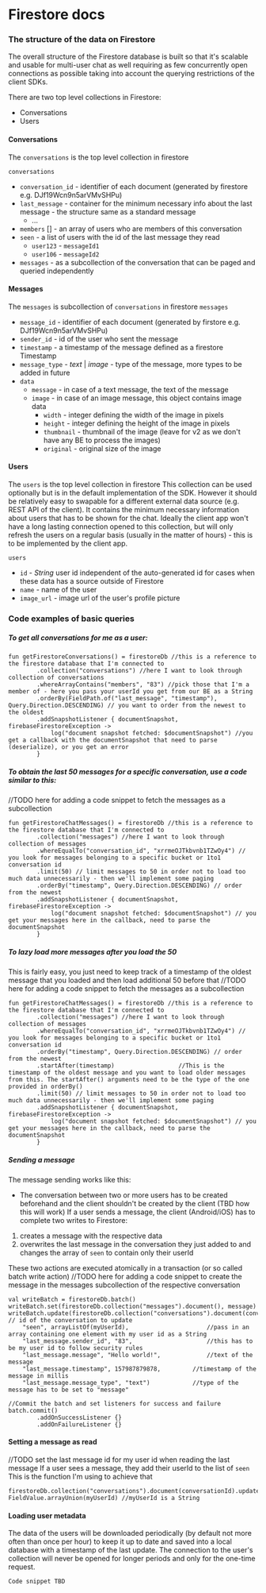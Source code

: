 # Firestore docs

### **The structure of the data on Firestore**

The overall structure of the Firestore database is built so that it's scalable and usable for multi-user chat as well requiring as few concurrently open connections as possible taking into account the querying restrictions of the client SDKs.

There are two top level collections in Firestore:
* Conversations
* Users

#### Conversations

The `conversations` is the top level collection in firestore


`conversations`
* `conversation_id` - identifier of each document (generated by firestore e.g. DJf19Wcn9n5arVMvSHPu)
* `last_message` - container for the minimum necessary info about the last message - the structure same as a standard message
    * ...
* `members` [] - an array of users who are members of this conversation
* `seen` - a list of users with the id of the last message they read
    * `user123` - `messageId1`
    * `user106` - `messageId2`
* `messages` - as a subcollection of the conversation that can be paged and queried independently

#### Messages

The `messages` is subcollection of `conversations` in firestore
`messages`
* `message_id` - identifier of each document (generated by firstore e.g. DJf19Wcn9n5arVMvSHPu)
* `sender_id` - id of the user who sent the message
* `timestamp` - a timestamp of the message defined as a firestore Timestamp
* `message_type` - *text* | *image* - type of the message, more types to be added in future
* `data`
    * `message` - in case of a text message, the text of the message
    * `image` - in case of an image message, this object contains image data
        * `width` - integer defining the width of the image in pixels
        * `height` - integer defining the height of the image in pixels
        * `thumbnail` - thumbnail of the image (leave for v2 as we don't have any BE to process the images)
        * `original` - original size of the image

#### Users

The `users` is the top level collection in firestore
This collection can be used optionally but is in the default implementation of the SDK. However it should be relatively easy to swapable for a different external data source (e.g. REST API of the client). 
It contains the minimum necessary information about users that has to be shown for the chat. Ideally the client app won't have a long lasting connection opened to this collection, but will only refresh the users on a regular basis (usually in the matter of hours) - this is to be implemented by the client app.

`users`
* `id` - *String* user id independent of the auto-generated id for cases when these data has a source outside of Firestore
* `name` - name of the user
* `image_url` - image url of the user's profile picture

### **Code examples of basic queries**

##### To get all conversations for me as a user:

```
fun getFirestoreConversations() = firestoreDb //this is a reference to the firestore database that I'm connected to
        .collection("conversations") //here I want to look through collection of conversations
        .whereArrayContains("members", "83") //pick those that I'm a member of - here you pass your userId you get from our BE as a String
        .orderBy(FieldPath.of("last_message", "timestamp"), Query.Direction.DESCENDING) // you want to order from the newest to the oldest
        .addSnapshotListener { documentSnapshot, firebaseFirestoreException ->
            log("document snapshot fetched: $documentSnapshot") //you get a callback with the documentSnapshot that need to parse (deserialize), or you get an error
        }
```
        
##### To obtain the last 50 messages for a specific conversation, use a code similar to this:
//TODO here for adding a code snippet to fetch the messages as a subcollection
```
fun getFirestoreChatMessages() = firestoreDb //this is a reference to the firestore database that I'm connected to
        .collection("messages") //here I want to look through collection of messages
        .whereEqualTo("conversation_id", "xrrmeOJTkbvnb1TZwOy4") // you look for messages belonging to a specific bucket or 1to1 conversation id
        .limit(50) // limit messages to 50 in order not to load too much data unnecessarily - then we'll implement some paging 
        .orderBy("timestamp", Query.Direction.DESCENDING) // order from the newest
        .addSnapshotListener { documentSnapshot, firebaseFirestoreException ->
            log("document snapshot fetched: $documentSnapshot") // you get your messages here in the callback, need to parse the documentSnapshot
        }
```

##### To lazy load more messages after you load the 50

This is fairly easy, you just need to keep track of a timestamp of the oldest message that you loaded and then load additional 50 before that
//TODO here for adding a code snippet to fetch the messages as a subcollection
```
fun getFirestoreChatMessages() = firestoreDb //this is a reference to the firestore database that I'm connected to
        .collection("messages") //here I want to look through collection of messages
        .whereEqualTo("conversation_id", "xrrmeOJTkbvnb1TZwOy4") // you look for messages belonging to a specific bucket or 1to1 conversation id
        .orderBy("timestamp", Query.Direction.DESCENDING) // order from the newest
        .startAfter(timestamp)					//This is the timestamp of the oldest message and you want to load older messages from this. The startAfter() arguments need to be the type of the one provided in orderBy()
        .limit(50) // limit messages to 50 in order not to load too much data unnecessarily - then we'll implement some paging 
        .addSnapshotListener { documentSnapshot, firebaseFirestoreException ->
            log("document snapshot fetched: $documentSnapshot") // you get your messages here in the callback, need to parse the documentSnapshot
        }
```
        
##### Sending a message

The message sending works like this:
 - The conversation between two or more users has to be created beforehand and the client shouldn't be created by the client (TBD how this will work)
If a user sends a message, the client (Android/iOS) has to complete two writes to Firestore:
 1) creates a message with the respective data
 2) overwrites the last message in the conversation they just added to and changes the array of `seen` to contain only their userId

These two actions are executed atomically in a transaction (or so called batch write action)
//TODO here for adding a code snippet to create the message in the messages subcollection of the respective conversation
```
val writeBatch = firestoreDb.batch()
writeBatch.set(firestoreDb.collection("messages").document(), message)
writeBatch.update(firestoreDb.collection("conversations").document(conversationId), // id of the conversation to update
	"seen", arrayListOf(myUserId),						//pass in an array containing one element with my user id as a String
	"last_message.sender_id", "83",		                //this has to be my user id to follow security rules
	"last_message.message", "Hello world!",			    //text of the message
	"last_message.timestamp", 157987879878,		    //timestamp of the message in millis
	"last_message.message_type", "text")			//type of the message has to be set to "message"
	
//Commit the batch and set listeners for success and failure
batch.commit()						
		.addOnSuccessListener {}
		.addOnFailureListener {}
```

#### Setting a message as read
//TODO set the last message id for my user id when reading the last message
If a user sees a message, they add their userId to the list of `seen` 
This is the function I'm using to achieve that
```
firestoreDb.collection("conversations").document(conversationId).update("seen", FieldValue.arrayUnion(myUserId) //myUserId is a String
```

#### Loading user metadata

The data of the users will be downloaded periodically (by default not more often than once per hour) to keep it up to date and saved into a local database with a timestamp of the last update.
The connection to the user's collection will never be opened for longer periods and only for the one-time request.

`Code snippet TBD`
